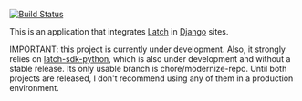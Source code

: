 
[![Build Status](https://github.com/phoenixsite/django-latch/workflows/CI/badge.svg)](https://github.com/phoenixsite/django-latch/actions?query=workflow%3ACI)

This is an application that integrates [Latch](https://latch.tu.com/en)
in [Django](https://www.djangoproject.com/) sites.

IMPORTANT: this project is currently under development. Also, it strongly
relies on [latch-sdk-python](https://github.com/Telefonica/latch-sdk-python), which is also under development and without
a stable release. Its only usable branch is chore/modernize-repo. Until
both projects are released, I don't recommend using any of them in a
production environment.
